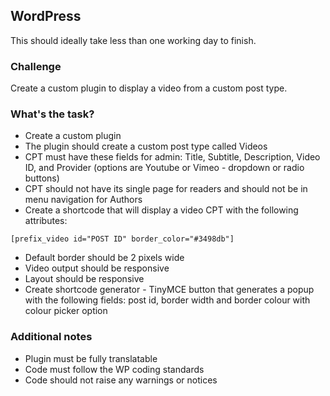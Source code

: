 ## WordPress

This should ideally take less than one working day to finish.


### Challenge

Create a custom plugin to display a video from a custom post type.


### What's the task? ###

* Create a custom plugin
* The plugin should create a custom post type called Videos
* CPT must have these fields for admin: Title, Subtitle, Description, Video ID, and Provider (options are Youtube or Vimeo - dropdown or radio buttons)
* CPT should not have its single page for readers and should not be in menu navigation for Authors
* Create a shortcode that will display a video CPT with the following attributes:

```
[prefix_video id="POST ID" border_color="#3498db"]
```
* Default border should be 2 pixels wide
* Video output should be responsive
* Layout should be responsive
* Create shortcode generator - TinyMCE button that generates a popup with the following fields: post id, border width and border colour with colour picker option


### Additional notes ###

* Plugin must be fully translatable
* Code must follow the WP coding standards
* Code should not raise any warnings or notices